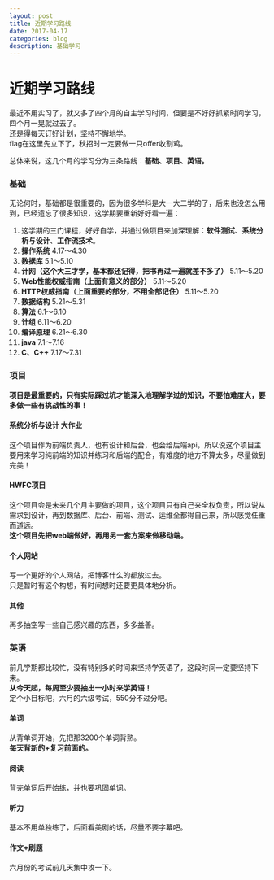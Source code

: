 ```yaml
---
layout: post
title: 近期学习路线
date: 2017-04-17
categories: blog
description: 基础学习
---
```


# 近期学习路线          
最近不用实习了，就又多了四个月的自主学习时间，但要是不好好抓紧时间学习，四个月一晃就过去了。          
还是得每天订好计划，坚持不懈地学。          
flag在这里先立下了，秋招时一定要做一只offer收割鸡。          

总体来说，这几个月的学习分为三条路线：**基础、项目、英语。**          

### 基础          
无论何时，基础都是很重要的，因为很多学科是大一大二学的了，后来也没怎么用到，已经遗忘了很多知识，这学期要重新好好看一遍：          
1. 这学期的三门课程，好好自学，并通过做项目来加深理解：**软件测试**、**系统分析与设计**、**工作流技术**。          
2. **操作系统**  4.17～4.30          
3. **数据库**  5.1～5.10          
4. **计网（这个大三才学，基本都还记得，把书再过一遍就差不多了）** 5.11～5.20          
5. **Web性能权威指南（上面有意义的部分）**  5.11～5.20          
6. **HTTP权威指南（上面重要的部分，不用全部记住）** 5.11～5.20          
7. **数据结构**  5.21～5.31          
8. **算法**  6.1～6.10          
9. **计组**  6.11～6.20          
10. **编译原理** 6.21～6.30                    
11. **java** 7.1～7.16          
12. **C、C++** 7.17～7.31          

### 项目          
**项目是最重要的，只有实际踩过坑才能深入地理解学过的知识，不要怕难度大，要多做一些有挑战性的事！**          

#### 系统分析与设计 大作业          
这个项目作为前端负责人，也有设计和后台，也会给后端api，所以说这个项目主要用来学习纯前端的知识并练习和后端的配合，有难度的地方不算太多，尽量做到完美！          

#### HWFC项目          
这个项目会是未来几个月主要做的项目，这个项目只有自己来全权负责，所以说从需求到设计，再到数据库、后台、前端、测试、运维全都得自己来，所以感觉任重而道远。          
**这个项目先把web端做好，再用另一套方案来做移动端。**          

#### 个人网站       
写一个更好的个人网站，把博客什么的都放过去。      
只是暂时有这个构想，有时间想时还要更具体地分析。     

#### 其他          
再多抽空写一些自己感兴趣的东西，多多益善。          

### 英语          
前几学期都比较忙，没有特别多的时间来坚持学英语了，这段时间一定要坚持下来。          
**从今天起，每周至少要抽出一小时来学英语！**          
定个小目标吧，六月的六级考试，550分不过分吧。

#### 单词
从背单词开始，先把那3200个单词背熟。          
**每天背新的+复习前面的。**          

#### 阅读          
背完单词后开始练，并也要巩固单词。          

#### 听力          
基本不用单独练了，后面看美剧的话，尽量不要字幕吧。          

#### 作文+刷题          
六月份的考试前几天集中攻一下。          